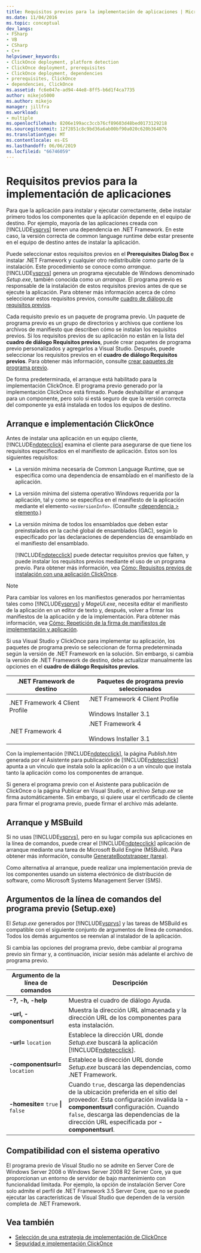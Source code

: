 ```yaml
---
title: Requisitos previos para la implementación de aplicaciones | Microsoft Docs
ms.date: 11/04/2016
ms.topic: conceptual
dev_langs:
- FSharp
- VB
- CSharp
- C++
helpviewer_keywords:
- ClickOnce deployment, platform detection
- ClickOnce deployment, prerequisites
- ClickOnce deployment, dependencies
- prerequisites, ClickOnce
- dependencies, ClickOnce
ms.assetid: fc6e047e-ad94-44e8-8ff5-b6d1f4ca7735
author: mikejo5000
ms.author: mikejo
manager: jillfra
ms.workload:
- multiple
ms.openlocfilehash: 8206e199acc3ccb76cf89603d48bed0173129218
ms.sourcegitcommit: 12f2851c8c9bd36a6ab00bf90a020c620b364076
ms.translationtype: MT
ms.contentlocale: es-ES
ms.lasthandoff: 06/06/2019
ms.locfileid: "66746059"
---
```

# <a name="application-deployment-prerequisites"></a>Requisitos previos para la implementación de aplicaciones

Para que la aplicación para instalar y ejecutar correctamente, debe instalar primero todos los componentes que la aplicación depende en el equipo de destino. Por ejemplo, mayoría de las aplicaciones creada con [!INCLUDE[vsprvs](../code-quality/includes/vsprvs_md.md)] tienen una dependencia en .NET Framework. En este caso, la versión correcta de common language runtime debe estar presente en el equipo de destino antes de instalar la aplicación.

 Puede seleccionar estos requisitos previos en el **Prerequisites Dialog Box** e instalar .NET Framework y cualquier otro redistribuible como parte de la instalación. Este procedimiento se conoce como *arranque*. [!INCLUDE[vsprvs](../code-quality/includes/vsprvs_md.md)] genera un programa ejecutable de Windows denominado *Setup.exe*, también conocida como un *arranque*. El programa previo es responsable de la instalación de estos requisitos previos antes de que se ejecute la aplicación. Para obtener más información acerca de cómo seleccionar estos requisitos previos, consulte [cuadro de diálogo de requisitos previos](../ide/reference/prerequisites-dialog-box.md).

 Cada requisito previo es un paquete de programa previo. Un paquete de programa previo es un grupo de directorios y archivos que contiene los archivos de manifiesto que describen cómo se instalan los requisitos previos. Si los requisitos previos de su aplicación no están en la lista del **cuadro de diálogo Requisitos previos**, puede crear paquetes de programa previo personalizados y agregarlos a Visual Studio. Después, puede seleccionar los requisitos previos en el **cuadro de diálogo Requisitos previos**. Para obtener más información, consulte [crear paquetes de programa previo](../deployment/creating-bootstrapper-packages.md).

 De forma predeterminada, el arranque está habilitado para la implementación ClickOnce. El programa previo generado por la implementación ClickOnce está firmado. Puede deshabilitar el arranque para un componente, pero solo si está seguro de que la versión correcta del componente ya está instalada en todos los equipos de destino.

## <a name="bootstrapping-and-clickonce-deployment"></a>Arranque e implementación ClickOnce
 Antes de instalar una aplicación en un equipo cliente, [!INCLUDE[ndptecclick](../deployment/includes/ndptecclick_md.md)] examina el cliente para asegurarse de que tiene los requisitos especificados en el manifiesto de aplicación. Estos son los siguientes requisitos:

- La versión mínima necesaria de Common Language Runtime, que se especifica como una dependencia de ensamblado en el manifiesto de la aplicación.

- La versión mínima del sistema operativo Windows requerida por la aplicación, tal y como se especifica en el manifiesto de la aplicación mediante el elemento `<osVersionInfo>`. (Consulte [ \<dependencia > elemento](../deployment/dependency-element-clickonce-application.md).)

- La versión mínima de todos los ensamblados que deben estar preinstalados en la caché global de ensamblados (GAC), según lo especificado por las declaraciones de dependencias de ensamblado en el manifiesto del ensamblado.

  [!INCLUDE[ndptecclick](../deployment/includes/ndptecclick_md.md)] puede detectar requisitos previos que falten, y puede instalar los requisitos previos mediante el uso de un programa previo. Para obtener más información, vea [Cómo: Requisitos previos de instalación con una aplicación ClickOnce](../deployment/how-to-install-prerequisites-with-a-clickonce-application.md).

> [!NOTE]
> Para cambiar los valores en los manifiestos generados por herramientas tales como [!INCLUDE[vsprvs](../code-quality/includes/vsprvs_md.md)] y *MageUI.exe*, necesita editar el manifiesto de la aplicación en un editor de texto y, después, volver a firmar los manifiestos de la aplicación y de la implementación. Para obtener más información, vea [Cómo: Repetición de la firma de manifiestos de implementación y aplicación](../deployment/how-to-re-sign-application-and-deployment-manifests.md).

 Si usa Visual Studio y ClickOnce para implementar su aplicación, los paquetes de programa previo se seleccionan de forma predeterminada según la versión de .NET Framework en la solución. Sin embargo, si cambia la versión de .NET Framework de destino, debe actualizar manualmente las opciones en el **cuadro de diálogo Requisitos previos**.

|.NET Framework de destino|Paquetes de programa previo seleccionados|
|---------------------------|------------------------------------|
|.NET Framework 4 Client Profile|.NET Framework 4 Client Profile<br /><br /> Windows Installer 3.1|
|.NET Framework 4|.NET Framework 4<br /><br /> Windows Installer 3.1|

 Con la implementación [!INCLUDE[ndptecclick](../deployment/includes/ndptecclick_md.md)], la página *Publish.htm* generada por el Asistente para publicación de [!INCLUDE[ndptecclick](../deployment/includes/ndptecclick_md.md)] apunta a un vínculo que instala solo la aplicación o a un vínculo que instala tanto la aplicación como los componentes de arranque.

 Si genera el programa previo con el Asistente para publicación de ClickOnce o la página Publicar en Visual Studio, el archivo *Setup.exe* se firma automáticamente. Sin embargo, si quiere usar el certificado de cliente para firmar el programa previo, puede firmar el archivo más adelante.

## <a name="bootstrapping-and-msbuild"></a>Arranque y MSBuild
 Si no usas [!INCLUDE[vsprvs](../code-quality/includes/vsprvs_md.md)], pero en su lugar compila sus aplicaciones en la línea de comandos, puede crear el [!INCLUDE[ndptecclick](../deployment/includes/ndptecclick_md.md)] aplicación de arranque mediante una tarea de Microsoft Build Engine (MSBuild). Para obtener más información, consulte [GenerateBootstrapper (tarea)](../msbuild/generatebootstrapper-task.md).

 Como alternativa al arranque, puede realizar una implementación previa de los componentes usando un sistema electrónico de distribución de software, como Microsoft Systems Management Server (SMS).

## <a name="bootstrapper-setupexe-command-line-arguments"></a>Argumentos de la línea de comandos del programa previo (Setup.exe)
 El *Setup.exe* generados por [!INCLUDE[vsprvs](../code-quality/includes/vsprvs_md.md)] y las tareas de MSBuild es compatible con el siguiente conjunto de argumentos de línea de comandos. Todos los demás argumentos se reenvían al instalador de la aplicación.

 Si cambia las opciones del programa previo, debe cambiar al programa previo sin firmar y, a continuación, iniciar sesión más adelante el archivo de programa previo.

| Argumento de la línea de comandos | Descripción |
| - | - |
| **-?, -h, -help** | Muestra el cuadro de diálogo Ayuda. |
| **-url, -componentsurl** | Muestra la dirección URL almacenada y la dirección URL de los componentes para esta instalación. |
| **-url=** `location` | Establece la dirección URL donde *Setup.exe* buscará la aplicación [!INCLUDE[ndptecclick](../deployment/includes/ndptecclick_md.md)]. |
| **-componentsurl=** `location` | Establece la dirección URL donde *Setup.exe* buscará las dependencias, como .NET Framework. |
| **-homesite=** `true` **&#124;** `false` | Cuando `true`, descarga las dependencias de la ubicación preferida en el sitio del proveedor. Esta configuración invalida la **- componentsurl** configuración. Cuando `false`, descarga las dependencias de la dirección URL especificada por **- componentsurl**. |

## <a name="operating-system-support"></a>Compatibilidad con el sistema operativo
 El programa previo de Visual Studio no se admite en Server Core de Windows Server 2008 o Windows Server 2008 R2 Server Core, ya que proporcionan un entorno de servidor de bajo mantenimiento con funcionalidad limitada. Por ejemplo, la opción de instalación Server Core solo admite el perfil de .NET Framework 3.5 Server Core, que no se puede ejecutar las características de Visual Studio que dependen de la versión completa de .NET Framework.

## <a name="see-also"></a>Vea también
- [Selección de una estrategia de implementación de ClickOnce](../deployment/choosing-a-clickonce-deployment-strategy.md)
- [Seguridad e implementación ClickOnce](../deployment/clickonce-security-and-deployment.md)